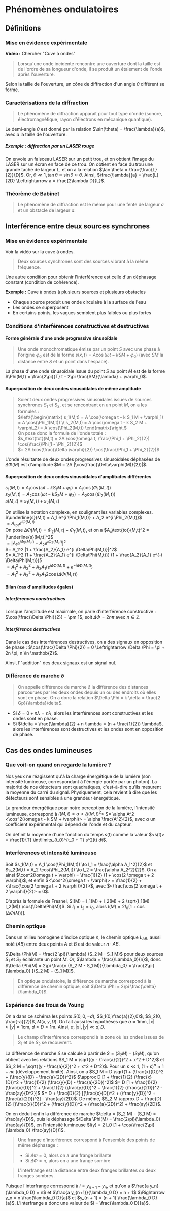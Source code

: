 # Phénomènes ondulatoires
## Définitions
### Mise en évidence expérimentale
__Vidéo :__ Chercher "Cuve à ondes"

> Lorsqu'une onde incidente rencontre une ouverture dont la taille est de l'ordre
> de sa longueur d'onde, il se produit un étalement de l'onde après l'ouverture.

Selon la taille de l'ouverture, un cône de diffraction d'un angle $\theta$
différent se forme.

### Caractérisations de la diffraction
> Le phénomène de diffraction apparaît pour tout type d'onde (sonore,
> électromagnétique, rayon d'électrons en mécanique quantique).

Le demi-angle $\theta$ est donné par la relation $\sin(\theta) = \frac{\lambda}{a}$,
avec $a$ la taille de l'ouverture.

##### Exemple : diffraction par un LASER rouge
On envoie un faisceau LASER sur un petit trou, et on obtient l'image du LASER
sur un écran en face de ce trou. On obtient en face du trou une grande tache de
largeur $L$, et on a la relation $\tan \theta = \frac{\frac{L}{2}}{D}$. Or,
$\theta \ll 1, \tan \theta \approx \sin \theta \approx \theta$.
Ainsi, $\frac{\lambda}{a} = \frac{L}{2D} \Leftrightarrow a = \frac{2\lambda D}{L}$.

### Théorème de Babinet
> Le phénomène de diffraction est le même pour une fente de largeur $a$ et un
> obstacle de largeur $a$.

## Interférence entre deux sources synchrones
### Mise en évidence expérimentale
Voir la vidéo sur la cuve à ondes.

> Deux sources synchrones sont des sources vibrant à la même fréquence.

Une autre condition pour obtenir l'interférence est celle d'un déphasage
constant (condition de cohérence).

__Exemple :__ Cuve à ondes à plusieurs sources et plusieurs obstacles
- Chaque source produit une onde circulaire à la surface de l'eau
- Les ondes se superposent
- En certains points, les vagues semblent plus faibles ou plus fortes

### Conditions d'interférences constructives et destructives
#### Forme générale d'une onde progressive sinusoïdale
> Une onde monochromatique émise par un point $S$ avec une phase à l'origine
> $\varphi_0$ est de la forme $s(x,t) = A \cos(\omega t -k SM + \varphi_0)$
> (avec $SM$ la distance entre $S$ et un point dans l'espace).

La phase d'une onde sinusoïdale issue du point $S$ au point $M$ est de la forme
$\Phi(M,t) = \frac{2\pi}{T} t - 2\pi \frac{SM}{\lambda} + \varphi_0$.

#### Superposition de deux ondes sinusoïdales de même amplitude
> Soient deux ondes progressives sinusoïdales issues de sources synchrones $S_1$
> et $S_2$, et se rencontrant en un point $M$, on a les formules :\
> $\left\{\begin{matrix} s_1(M,t) = A \cos(\omega t - k S_1 M + \varphi_1) = A \cos(\Phi_1(M,t)) \\ s_2(M,t) = A \cos(\omega t - k S_2 M + \varphi_2) = A \cos(\Phi_2(M,t)) \end{matrix}\right.$\
> On pose donc la formule de l'onde totale :\
> $s_\text{tot}(M,t) = 2A \cos(\omega t, \frac{\Phi_1 + \Phi_2}{2}) \cos(\frac{\Phi_1 - \Phi_2}{2})$\
> $= 2A \cos(\frac{\Delta \varphi}{2}) \cos(\frac{\Phi_1 + \Phi_2}{2})$

L'onde résultante de deux ondes progressives sinusoïdales déphasées de $\Delta \Phi(M)$
est d'amplitude $M = 2A |\cos(\frac{\Delta\varphi(M)}{2})|$.

#### Superposition de deux ondes sinusoïdales d'amplitudes différentes
$s_1(M,t) = A_1 \cos(\omega t - k S_1 M + \varphi_1) = A_1 \cos(\Phi_1(M,t))$\
$s_2(M,t) = A_2 \cos(\omega t - k S_2 M + \varphi_2) = A_2 \cos(\Phi_2(M,t))$\
$s(M,t) = s_1(M,t) + s_2(M,t)$

On utilise la notation complexe, en soulignant les variables complexes.
$\underline{s}(M,t) = A_1 e^{i \Phi_1(M,t)} + A_2 e^{i \Phi_2(M,t)}$\
$= A_\text{tot} e^{i \Phi(M,t)}$\
On pose $\Delta\Phi(M,t) = \Phi_2(M,t) - \Phi_1(M,t)$, et on a
$A_\text{tot}(M,t)^2 = |\underline{s}(M,t)|^2$\
$= |A_1 e^{i \Phi_1(M,t)} + A_2 e^{i \Phi_2(M,t)}|^2$\
$= A_1^2 |1 + \frac{A_2}{A_1} e^{i \Delta\Phi(M,t)}|^2$\
$= A_1^2 (1 + \frac{A_2}{A_1} e^{i \Delta\Phi(M,t)}) (1 + \frac{A_2}{A_1} e^{-i \Delta\Phi(M,t)})$\
$= A_1^2 + A_2^2 + A_2 A_1 (e^{i \Delta\Phi(M,t)} + e^{- i \Delta\Phi(M,t)})$\
$= A_1^2 + A_2^2 + A_2 A_1 2 \cos(\Delta\Phi(M,t))$

#### Bilan (cas d'amplitudes égales)
##### Interférences constructives
Lorsque l'amplitude est maximale, on parle d'interférence constructive :
$\cos(\frac{\Delta \Phi}{2}) = \pm 1$, soit $\Delta\Phi = 2n\pi$ avec $n \in \mathbb{Z}$.

##### Interférence destructives
Dans le cas des interférences destructives, on a des signaux en opposition de
phase : $\cos(\frac{\Delta \Phi}{2}) = 0 \Leftrightarrow \Delta \Phi = \pi + 2n \pi, n \in \mathbb{Z}$.

Ainsi, l'"addition" des deux signaux est un signal nul.

### Différence de marche $\delta$
> On appelle différence de marche $\delta$ la différence des distances parcourues
> par les deux ondes depuis un ou des endroits où elles sont en phase.
> On a donc la relation $\Delta \Phi = k \delta = \frac{2 Gp}{\lambda}\delta$.

- Si $\delta = 0 + n \lambda = n\lambda$, alors les interférences sont constructives et les
  ondes sont en phase.
- Si $\delta = \frac{\lambda}{2} + n \lambda = (n + \frac{1}{2}) \lambda$, alors les interférences sont
  destructives et les ondes sont en opposition de phase.

## Cas des ondes lumineuses
### Que voit-on quand on regarde la lumière ?
Nos yeux ne réagissent qu'à la charge énergétique de la lumière (son intensité
lumineuse, correspondant à l'énergie portée par un photon). La majorité de nos
détecteurs sont quadratiques, c'est-à-dire qu'ils mesurent la moyenne du carré
du signal. Physiquement, cela revient à dire que les détecteurs sont sensibles à
une grandeur énergétique.

La grandeur énergétique pour notre perception de la lumière, l'intensité
lumineuse, correspond à $I(M,t) = \alpha <\Delta(M,t)^2>$
$= \alpha A^2 <\cos^2(\omega t - k SM + \varphi)> = \alpha \frac{A^2}{2}$, avec
$\alpha$ un coefficient expérimental qui dépend de l'onde et du capteur.

On définit la moyenne d'une fonction du temps $s(t)$ comme la valeur
$<s(t)> = \frac{1}{T} \int\limits_{t_0}^{t_0 + T} s^2(t) dt$.

### Interférences et intensité lumineuse
Soit $s_1(M,t) = A_1 \cos(\Phi_1(M,t)) \to I_1 = \frac{\alpha A_1^2}{2}$
et $s_2(M,t) = A_2 \cos(\Phi_2(M,t)) \to I_2 = \frac{\alpha A_2^2}{2}$.
On a ainsi $\cos^2(\omega t + \varphi) = \frac{1}{2} (1 + \cos(2 \omega t + 2 \varphi))$,
et enfin $<\cos^2(\omega t + \varphi)> = \frac{1}{2} + <\frac{\cos(2 \omega t + 2 \varphi)}{2}>$,
avec $<\frac{\cos(2 \omega t + 2 \varphi)}{2}> = 0$.

D'après la formule de Fresnel, $I(M) = I_1(M) + I_2(M) + 2 \sqrt{I_1(M) I_2(M)} \cos(\Delta\Phi(M))$.
Si $I_1 = I_2 = I_0$, alors $I(M)=  2 I_0 [1 + \cos(\Delta\Phi(M))]$.

### Chemin optique
Dans un milieu homogène d'indice optique $n$, le chemin optique $L_{AB}$, aussi
noté $(AB)$ entre deux points $A$ et $B$ est de valeur $n \cdot AB$.

$\Delta \Phi(M) = \frac{2 \pi}{\lambda} (S_2 M - S_1 M)$ pour deux sources $S_1$
et $S_2$ éclairante un point $M$. Or, $\lambda = \frac{\Lambda_0}{n}$, donc
$\Delta \Phi(M) = 2\pi \frac{n (S_2 M - S_1 M)}{\lambda_0} = \frac{2\pi}{\lambda_0} [(S_2 M) - (S_1 M)]$.

> En optique ondulatoire, la différence de marche correspond à la différence de
> chemin optique, soit $\Delta \Phi = 2\pi \frac{\delta}{\lambda_0}$.

### Expérience des trous de Young
On a dans ce schéma les points $S(0,0,-d)$, $S_1(0,\frac{a}{2},0)$, $S_2(0, \frac{-a}{2})$, $M(x,y,D)$.
On fait aussi les hypothèses que $a \approx 1 \text{mm}$, $|x| \approx |y| \approx 1 \text{cm}$,
$d \approx D \approx 1 \text{m}$. Ainsi, $a, |x|, |y| \ll d, D$.

> Le champ d'interférence correspond à la zone où les ondes issues de $S_1$ et de
> $S_2$ se recouvrent.

La différence de marche $\delta$ se calcule à partir de $S = (S_2 M) - (S_1 M)$,
qu'on obtient avec les relations $S_1 M = \sqrt{(y - \frac{a}{2})^2 + x^2 + D^2}$
et $S_2 M = \sqrt{(y - \frac{a}{2})^2 + x^2 + D^2}$. Pour un $\varepsilon \ll 1$,
$(1 + \varepsilon)^n \approx 1 + n \varepsilon$ (développement limité).
Ainsi, on a $S_1 M = D \sqrt{1 + (\frac{x}{D})^2 + (\frac{y}{D} - \frac{a}{2D})^2}$
$\approx D [1 + \frac{1}{2} (\frac{x}{D})^2 + \frac{1}{2} (\frac{y}{D} - \frac{a}{2D})^2]$
$= D [1 + \frac{1}{2} (\frac{x}{D})^2 + \frac{1}{2} (\frac{y}{D})^2  + \frac{1}{2} (\frac{a}{2D})^2 - \frac{ay}{D^2}]$
$= D + \frac{D}{2} [(\frac{x}{D})^2 + (\frac{y}{D})^2  + (\frac{a}{2D})^2] - \frac{ay}{2D}$.
De même,
$S_2 M \approx D + \frac{D}{2} [(\frac{x}{D})^2 + (\frac{y}{D})^2  + (\frac{a}{2D})^2] + \frac{ay}{2D}$.

On en déduit enfin la différence de marche $\delta = (S_2 M) - (S_1 M) = \frac{ay}{D}$,
puis le déphasage $\Delta \Phi(M) = \frac{2\pi}{\lambda_0} \frac{ay}{D}$,
en l'intensité lumineuse $I(y) = 2 I_0 [1 + \cos(\frac{2\pi}{\lambda_0} \frac{ay}{D})]$.

> Une frange d'interférence correspond à l'ensemble des points de même déphasage :
> - Si $\Delta\Phi = 0$, alors on a une frange brillante
> - Si $\Delta\Phi = \pi$, alors on a une frange sombre

> L'interfrange est la distance entre deux franges brillantes ou deux franges sombres.

Puisque l'interfrange correspond à $i = y_{n + 1} - y_n$, et qu'on a
$\frac{a y_n}{\lambda_0 D} = n$ et $\frac{a y_{n+1}}{\lambda_0 D} = n + 1$
$\Rightarrow y_n = n \frac{\lambda_0 D}{a}$ et $y_{n + 1} = (n + 1) \frac{\lambda_0 D}{a}$.
L'interfrange a donc une valeur de $i = \frac{\lambda_0 D}{a}$.
